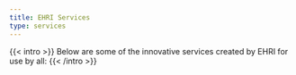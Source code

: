 ```yaml
---
title: EHRI Services
type: services
---
```


{{< intro >}}
Below are some of the innovative services created by EHRI for use by all:
{{< /intro >}}
